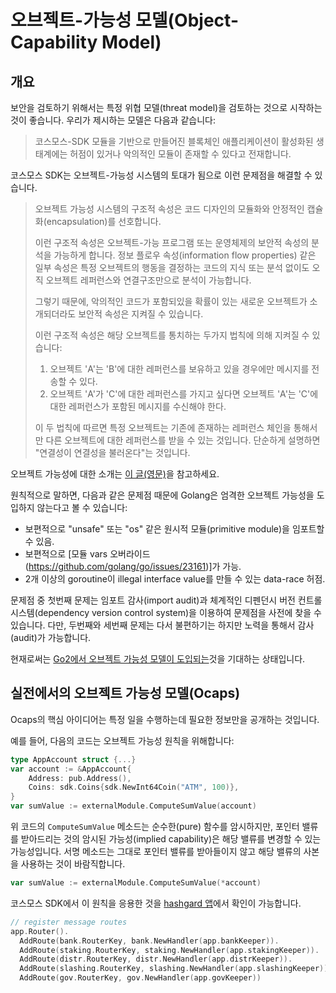 # 오브젝트-가능성 모델(Object-Capability Model)

## 개요

보안을 검토하기 위해서는 특정 위협 모델(threat model)을 검토하는 것으로 시작하는 것이 좋습니다. 우리가 제시하는 모델은 다음과 같습니다:

> 코스모스-SDK 모듈을 기반으로 만들어진 블록체인 애플리케이션이 활성화된 생태계에는 허점이 있거나 악의적인 모듈이 존재할 수 있다고 전재합니다.

코스모스 SDK는 오브젝트-가능성 시스템의 토대가 됨으로 이런 문제점을 해결할 수 있습니다.

> 오브젝트 가능성 시스템의 구조적 속성은 코드 디자인의 모듈화와 안정적인 캡슐화(encapsulation)를 선호합니다. 
>
> 이런 구조적 속성은 오브젝트-가능 프로그램 또는 운영체제의 보안적 속성의 분석을 가능하게 합니다. 정보 플로우 속성(information flow properties) 같은 일부 속성은 특정 오브젝트의 행동을 결정하는 코드의 지식 또는 분석 없이도 오직 오브젝트 레퍼런스와 연결구조만으로 분석이 가능합니다.
>
> 그렇기 때문에, 악의적인 코드가 포함되있을 확률이 있는 새로운 오브젝트가 소개되더라도 보안적 속성은 지켜질 수 있습니다.
>
> 이런 구조적 속성은 해당 오브젝트를 통치하는 두가지 법칙에 의해 지켜질 수 있습니다:
> 1. 오브젝트 'A'는 'B'에 대한 레퍼런스를 보유하고 있을 경우에만 메시지를 전송할 수 있다.
> 2. 오브젝트 'A'가 'C'에 대한 레퍼런스를 가지고 싶다면 오브젝트 'A'는 'C'에 대한 레퍼런스가 포함된 메시지를 수신해야 한다.
>
> 이 두 법칙에 따르면 특정 오브젝트는 기존에 존재하는 레퍼런스 체인을 통해서만 다른 오브젝트에 대한 레퍼런스를 받을 수 있는 것입니다. 단순하게 설명하면 "연결성이 연결성을 불러온다"는 것입니다.

오브젝트 가능성에 대한 소개는 [이 글(영문)](http://habitatchronicles.com/2017/05/what-are-capabilities/)을 참고하세요.

원칙적으로 말하면, 다음과 같은 문제점 때문에 Golang은 엄격한 오브젝트 가능성을 도입하지 않는다고 볼 수 있습니다:

- 보편적으로 "unsafe" 또는 "os" 같은 원시적 모듈(primitive module)을 임포트할 수 있음.
- 보편적으로 [모듈 vars 오버라이드(https://github.com/golang/go/issues/23161)]가 가능.
- 2개 이상의 goroutine이 illegal interface value를 만들 수 있는 data-race 허점.

문제점 중 첫번째 문제는 임포트 감사(import audit)과 체계적인 디펜던시 버전 컨트롤 시스템(dependency version control system)을 이용하여 문제점을 사전에 찾을 수 있습니다. 다만, 두번째와 세번째 문제는 다서 불편하기는 하지만 노력을 통해서 감사(audit)가 가능합니다.

현재로써는 [Go2에서 오브젝트 가능성 모델이 도입되는](https://github.com/golang/go/issues/23157)것을 기대하는 상태입니다.

## 실전에서의 오브젝트 가능성 모델(Ocaps)

Ocaps의 핵심 아이디어는 특정 일을 수행하는데 필요한 정보만을 공개하는 것입니다.

예를 들어, 다음의 코드는 오브젝트 가능성 원칙을 위해합니다:

```go
type AppAccount struct {...}
var account := &AppAccount{
    Address: pub.Address(),
    Coins: sdk.Coins{sdk.NewInt64Coin("ATM", 100)},
}
var sumValue := externalModule.ComputeSumValue(account)
```

위 코드의 `ComputeSumValue` 메소드는 순수한(pure) 함수를 암시하지만, 포인터 밸류를 받아드리는 것의 암시된 가능성(implied capability)은 해당 밸류를 변경할 수 있는 가능성입니다. 서명 메소드는 그대로 포인터 밸류를 받아들이지 않고 해당 밸류의 사본을 사용하는 것이 바람직합니다.

```go
var sumValue := externalModule.ComputeSumValue(*account)
```

코스모스 SDK에서 이 원칙을 응용한 것을 [hashgard 앱](../hashgard/app/app.go)에서 확인이 가능합니다.

```go
// register message routes
app.Router().
  AddRoute(bank.RouterKey, bank.NewHandler(app.bankKeeper)).
  AddRoute(staking.RouterKey, staking.NewHandler(app.stakingKeeper)).
  AddRoute(distr.RouterKey, distr.NewHandler(app.distrKeeper)).
  AddRoute(slashing.RouterKey, slashing.NewHandler(app.slashingKeeper)).
  AddRoute(gov.RouterKey, gov.NewHandler(app.govKeeper))
```


